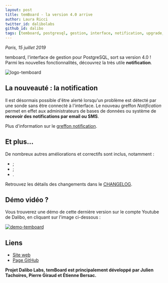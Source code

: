 ```yaml
---
layout: post
title: temBoard - la version 4.0 arrive
author: Laura Ricci
twitter_id: dalibolabs
github_id: dalibo
tags: [temboard, postgresql, gestion, interface, notification, upgrade, dalibolabs]
---
```


*Paris, 15 juillet 2019*

temboard, l'interface de gestion pour PostgreSQL, sort sa version 4.0 ! Parmi les nouvelles fonctionnalités, découvrez la très utile **notification**.

<!--MORE-->

![logo-temboard](https://raw.githubusercontent.com/dalibo/blog/gh-pages/img/temboard-bandeau-orange-catchphrase-ombre.png)


## La nouveauté : la notification

Il est désormais possible d'être alerté lorsqu'un problème est détecté par une sonde sans être connecté à l'interface.
Le nouveau greffon *Notification* permet en effet aux administrateurs de bases de données ou système de **recevoir des
notifications par email ou SMS**.

Plus d'information sur le [greffon notification](https://temboard.readthedocs.io/en/latest/temboard-howto-alerting/).


## Et plus…

De nombreux autres améliorations et correctifs sont inclus, notamment :

   *  ;
   *  ;
   * .
   
Retrouvez les détails des changements dans le [CHANGELOG](https://dali.bo/temboard_changelog).

## Démo vidéo ?

Vous trouverez une démo de cette dernière version sur le compte Youtube de Dalibo, en cliquant sur l'image ci-dessous :

[![demo-temboard](https://raw.githubusercontent.com/dalibo/blog/gh-pages/img/screen-temboard.png)](
https://youtu.be/0gSzKYTHEEw "Demo temboard")


## Liens
  * [Site web](https://dali.bo/temboard)  
  * [Page GitHub](https://dali.bo/temboard_github)


**Projet Dalibo Labs, temBoard est principalement développé par Julien Tachoires, Pierre Giraud et Étienne Bersac.**
